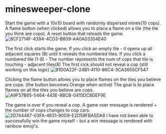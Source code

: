 # minesweeper-clone
Start the game with a 10x10 board with randomly dispersed mines(10 cops).
A flame button (when clicked) allows you to place a flame on a tile (the tile you think are cops).
A reset button that reloads the game. ![8CF2714F-4394-4CD3-B809-AA0A03354E40](https://user-images.githubusercontent.com/113068944/211084631-d8ddcf79-4446-4aa3-87f3-8eda96d22e48.jpeg)

The first click starts the game.
If you click an empty tile - it opens up all adjacent squares (8) until it reveals the numbered tiles.
If you click a numbered tile (1-8) - The number represents the num of cops that tile is touching - adjacent tiles(8)
The first cick should not reveal a cop (still working on this logic) 
![91D0A22F-24B1-4110-86C4-3CA3655CF547](https://user-images.githubusercontent.com/113068944/211085797-9f044c42-fbe2-464d-ac5e-863aedfb4816.jpeg)

Clicking the flame button allows you to place flames on the tiles you believe are cops. (the button becomes Orange when active)
The goal is to place flames on all the tiles you believe are cops.
![A9F57B65-5464-443E-8BCB-0415DC8DEF9E](https://user-images.githubusercontent.com/113068944/211086308-7d7b43d5-c81b-4350-88e7-53ad25ab4d83.jpeg)

The game is over if you reveal a cop. 
A game over message is rendered + the number of cops changes to cop cars. 
![2D744467-03FA-4631-90D9-E2D59FBA5DA8](https://user-images.githubusercontent.com/113068944/211087137-38e28fce-37a2-4a62-bd32-a6bab09878ce.jpeg)
I have not been able to successfully win the game myself -  but a win message is rendered with rainbow emoji's. 

